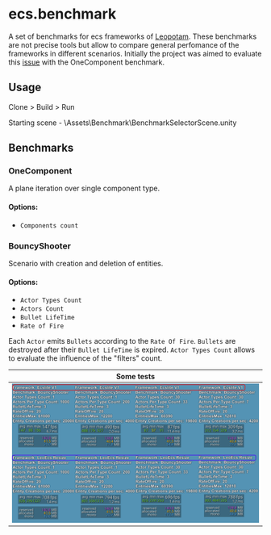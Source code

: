 # ecs.benchmark

A set of benchmarks for ecs frameworks of [Leopotam](https://github.com/Leopotam). These benchmarks are not precise tools but allow to compare general perfomance of the frameworks in different scenarios.
Initially the project was aimed to evaluate this [issue](https://github.com/Leopotam/ecs/issues/37) with the OneComponent benchmark.
## Usage
Clone > Build > Run

Starting scene - \Assets\Benchmark\BenchmarkSelectorScene.unity

## Benchmarks
### OneComponent
A plane iteration over single component type.
#### Options: 
- `Components count`

### BouncyShooter
Scenario with creation and deletion of entities.
#### Options:
- `Actor Types Count`
- `Actors Count`
- `Bullet LifeTime`
- `Rate of Fire`

Each `Actor` emits `Bullets` according to the `Rate Of Fire`. `Bullets` are destroyed after their `Bullet LifeTime` is expired. `Actor Types Count` allows to evaluate the influence of the "filters" count.

| Some tests|
|-----|
| ![results](https://github.com/nxtht/images/blob/master/ecs.benchmark/Ecs.Benchmark_results_01.png) |
